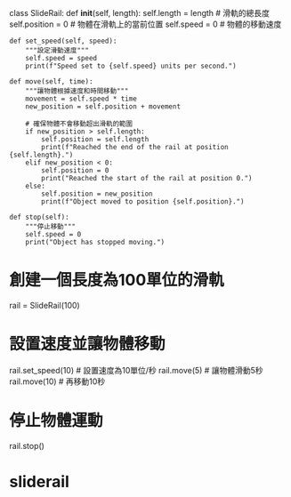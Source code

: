 class SlideRail:
    def __init__(self, length):
        self.length = length  # 滑軌的總長度
        self.position = 0  # 物體在滑軌上的當前位置
        self.speed = 0  # 物體的移動速度
    
    def set_speed(self, speed):
        """設定滑動速度"""
        self.speed = speed
        print(f"Speed set to {self.speed} units per second.")

    def move(self, time):
        """讓物體根據速度和時間移動"""
        movement = self.speed * time
        new_position = self.position + movement
        
        # 確保物體不會移動超出滑軌的範圍
        if new_position > self.length:
            self.position = self.length
            print(f"Reached the end of the rail at position {self.length}.")
        elif new_position < 0:
            self.position = 0
            print("Reached the start of the rail at position 0.")
        else:
            self.position = new_position
            print(f"Object moved to position {self.position}.")

    def stop(self):
        """停止移動"""
        self.speed = 0
        print("Object has stopped moving.")

# 創建一個長度為100單位的滑軌
rail = SlideRail(100)

# 設置速度並讓物體移動
rail.set_speed(10)  # 設置速度為10單位/秒
rail.move(5)  # 讓物體滑動5秒
rail.move(10)  # 再移動10秒

# 停止物體運動
rail.stop()
# sliderail
